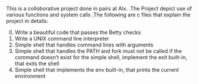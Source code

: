 This is a colloborative project done in pairs at Alx. .The Project depict use of various functions and system calls .The following are c files that explain the project in details:

  0. Write a beautiful code that passes the Betty checks
  1. Write a UNIX command line interpreter
  2. Simple shell that handles command lines with arguments
  3. Simple shell that handles the PATH and fork must not be called if the command doesn’t exist for the simple shell, implement the exit built-in, that exits the shell 
  4. Simple shell that implements the env built-in, that prints the current environment
